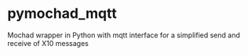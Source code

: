 # pymochad_mqtt
Mochad wrapper in Python with mqtt interface for a simplified send and receive of X10 messages
